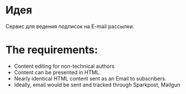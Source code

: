 # Идея
Сервис для ведения подписок на E-mail рассылки.

# The requirements:
- Content editing for non-technical authors
- Content can be presented in HTML.
- Nearly identical HTML content sent as an Email to subscribers.
- Ideally, email would be sent and tracked through Sparkpost, Mailgun
